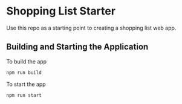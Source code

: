 # Shopping List Starter
Use this repo as a starting point to creating a shopping list web app.

## Building and Starting the Application

To build the app
```bash
npm run build
```

To start the app
```bash
npm run start
```